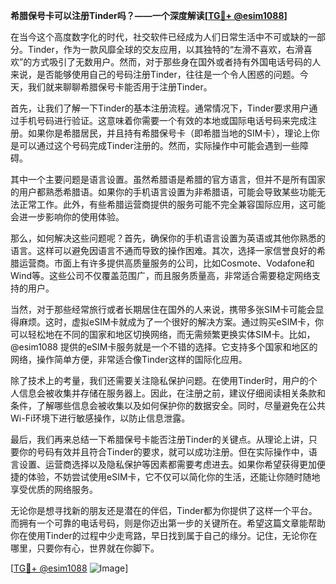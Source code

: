 **希腊保号卡可以注册Tinder吗？——一个深度解读[[TG💪+ @esim1088](https://t.me/s/esim1088)]**

在当今这个高度数字化的时代，社交软件已经成为人们日常生活中不可或缺的一部分。Tinder，作为一款风靡全球的交友应用，以其独特的“左滑不喜欢，右滑喜欢”的方式吸引了无数用户。然而，对于那些身在国外或者持有外国电话号码的人来说，是否能够使用自己的号码注册Tinder，往往是一个令人困惑的问题。今天，我们就来聊聊希腊保号卡能否用于注册Tinder。

首先，让我们了解一下Tinder的基本注册流程。通常情况下，Tinder要求用户通过手机号码进行验证。这意味着你需要一个有效的本地或国际电话号码来完成注册。如果你是希腊居民，并且持有希腊保号卡（即希腊当地的SIM卡），理论上你是可以通过这个号码完成Tinder注册的。然而，实际操作中可能会遇到一些障碍。

其中一个主要问题是语言设置。虽然希腊语是希腊的官方语言，但并不是所有国家的用户都熟悉希腊语。如果你的手机语言设置为非希腊语，可能会导致某些功能无法正常工作。此外，有些希腊运营商提供的服务可能不完全兼容国际应用，这可能会进一步影响你的使用体验。

那么，如何解决这些问题呢？首先，确保你的手机语言设置为英语或其他你熟悉的语言。这样可以避免因语言不通而导致的操作困难。其次，选择一家信誉良好的希腊运营商。市面上有许多提供高质量服务的公司，比如Cosmote、Vodafone和Wind等。这些公司不仅覆盖范围广，而且服务质量高，非常适合需要稳定网络支持的用户。

当然，对于那些经常旅行或者长期居住在国外的人来说，携带多张SIM卡可能会显得麻烦。这时，虚拟eSIM卡就成为了一个很好的解决方案。通过购买eSIM卡，你可以轻松地在不同的国家和地区切换网络，而无需频繁更换实体SIM卡。比如，@esim1088 提供的eSIM卡服务就是一个不错的选择。它支持多个国家和地区的网络，操作简单方便，非常适合像Tinder这样的国际化应用。

除了技术上的考量，我们还需要关注隐私保护问题。在使用Tinder时，用户的个人信息会被收集并存储在服务器上。因此，在注册之前，建议仔细阅读相关条款和条件，了解哪些信息会被收集以及如何保护你的数据安全。同时，尽量避免在公共Wi-Fi环境下进行敏感操作，以防止信息泄露。

最后，我们再来总结一下希腊保号卡能否注册Tinder的关键点。从理论上讲，只要你的号码有效并且符合Tinder的要求，就可以成功注册。但在实际操作中，语言设置、运营商选择以及隐私保护等因素都需要考虑进去。如果你希望获得更加便捷的体验，不妨尝试使用eSIM卡，它不仅可以简化你的生活，还能让你随时随地享受优质的网络服务。

无论你是想寻找新的朋友还是潜在的伴侣，Tinder都为你提供了这样一个平台。而拥有一个可靠的电话号码，则是你迈出第一步的关键所在。希望这篇文章能帮助你在使用Tinder的过程中少走弯路，早日找到属于自己的缘分。记住，无论你在哪里，只要你有心，世界就在你脚下。

[[TG💪+ @esim1088](https://t.me/s/esim1088) ![Image](https://i.postimg.cc/4NQfJmqS/Snipaste-2025-05-13-00-14-12.png)]